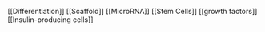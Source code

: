 [[Differentiation]]
[[Scaffold]]
[[MicroRNA]]
[[Stem Cells]]
[[growth factors]]
[[Insulin-producing cells]]
